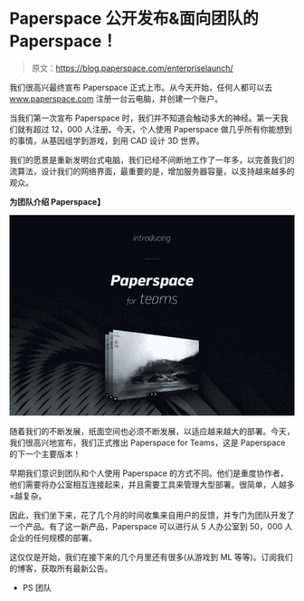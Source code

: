 # Paperspace 公开发布&面向团队的 Paperspace！

> 原文：<https://blog.paperspace.com/enterpriselaunch/>

我们很高兴最终宣布 Paperspace 正式上市。从今天开始，任何人都可以去 www.paperspace.com 注册一台云电脑，并创建一个账户。

当我们第一次宣布 Paperspace 时，我们并不知道会触动多大的神经。第一天我们就有超过 12，000 人注册。今天，个人使用 Paperspace 做几乎所有你能想到的事情，从基因组学到游戏，到用 CAD 设计 3D 世界。

我们的愿景是重新发明台式电脑，我们已经不间断地工作了一年多，以完善我们的流算法，设计我们的网络界面，最重要的是，增加服务器容量，以支持越来越多的观众。

**为团队介绍 Paperspace】**

![](img/27a4ad213f0ca8e76e5a5cf75b6e8600.png)

随着我们的不断发展，纸面空间也必须不断发展，以适应越来越大的部署。今天，我们很高兴地宣布，我们正式推出 Paperspace for Teams，这是 Paperspace 的下一个主要版本！

早期我们意识到团队和个人使用 Paperspace 的方式不同。他们是重度协作者，他们需要将办公室相互连接起来，并且需要工具来管理大型部署。很简单，人越多=越复杂。

因此，我们坐下来，花了几个月的时间收集来自用户的反馈，并专门为团队开发了一个产品。有了这一新产品，Paperspace 可以进行从 5 人办公室到 50，000 人企业的任何规模的部署。

这仅仅是开始，我们在接下来的几个月里还有很多(从游戏到 ML 等等)。订阅我们的博客，获取所有最新公告。

- PS 团队